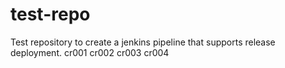 # test-repo
Test repository to create a jenkins pipeline that supports release deployment.
cr001
cr002
cr003
cr004
